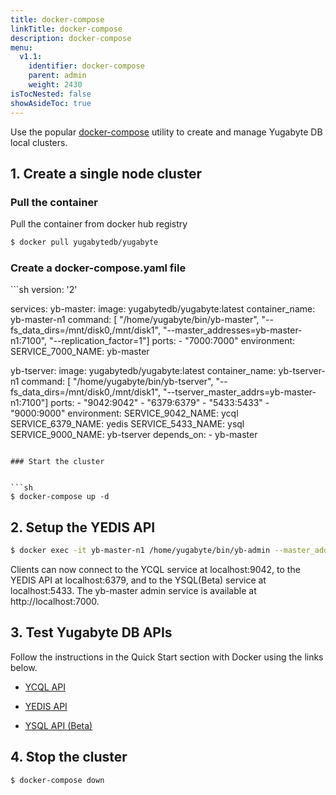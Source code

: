 ```yaml
---
title: docker-compose
linkTitle: docker-compose
description: docker-compose
menu:
  v1.1:
    identifier: docker-compose
    parent: admin
    weight: 2430
isTocNested: false
showAsideToc: true
---
```


Use the popular [docker-compose](https://docs.docker.com/compose/overview/) utility to create and manage Yugabyte DB local clusters.

## 1. Create a single node cluster

### Pull the container

Pull the container from docker hub registry

```sh
$ docker pull yugabytedb/yugabyte
```


### Create a docker-compose.yaml file

<div class='copy'></div>
```sh
version: '2'

services:
  yb-master:
      image: yugabytedb/yugabyte:latest
      container_name: yb-master-n1
      command: [ "/home/yugabyte/bin/yb-master", 
                "--fs_data_dirs=/mnt/disk0,/mnt/disk1", 
                "--master_addresses=yb-master-n1:7100", 
                "--replication_factor=1"]
      ports:
      - "7000:7000"
      environment:
        SERVICE_7000_NAME: yb-master

  yb-tserver:
      image: yugabytedb/yugabyte:latest
      container_name: yb-tserver-n1
      command: [ "/home/yugabyte/bin/yb-tserver", 
                "--fs_data_dirs=/mnt/disk0,/mnt/disk1", 
                "--tserver_master_addrs=yb-master-n1:7100"]
      ports:
      - "9042:9042"
      - "6379:6379"
      - "5433:5433"
      - "9000:9000"
      environment:
        SERVICE_9042_NAME: ycql
        SERVICE_6379_NAME: yedis
        SERVICE_5433_NAME: ysql
        SERVICE_9000_NAME: yb-tserver
      depends_on:
      - yb-master
```

### Start the cluster


```sh
$ docker-compose up -d
```


## 2. Setup the YEDIS API

```sh
$ docker exec -it yb-master-n1 /home/yugabyte/bin/yb-admin --master_addresses yb-master-n1:7100 setup_redis_table
```

Clients can now connect to the YCQL service at localhost:9042, to the YEDIS API at localhost:6379, and to the YSQL(Beta) service at localhost:5433. The yb-master admin service is available at http://localhost:7000.


## 3. Test Yugabyte DB APIs

Follow the instructions in the Quick Start section with Docker using the links below.

- [YCQL API](../../quick-start/test-cassandra/#docker)

- [YEDIS API](../../quick-start/test-redis/#docker)

- [YSQL API (Beta)](../../quick-start/test-postgresql/#docker)


## 4. Stop the cluster


```sh
$ docker-compose down
```

